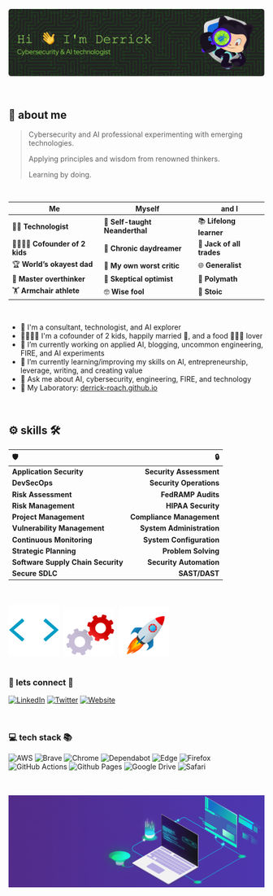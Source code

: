 <!--
**derrick-roach/derrick-roach** is a ✨ _special_ ✨ repository because its `README.md` (this file) appears on your GitHub profile.

Here are some ideas to get you started:

- 🔭 I’m currently working on ...
- 🌱 I’m currently learning ...
- 👯 I’m looking to collaborate on ...
- 🤔 I’m looking for help with ...
- 💬 Ask me about ...
- 📫 How to reach me: ...
- 😄 Pronouns: ...
- ⚡ Fun fact: ...
-->


![Header](./images/github-header-image.png)

<br> 

## 📝 about me

> Cybersecurity and AI professional experimenting with emerging technologies. 
> 
> Applying principles and wisdom from renowned thinkers. 
> 
> Learning by doing. 

<br> 

| Me | Myself | and I |
|----------|----------|----------|
| 👨‍💻 **Technologist** | 🧠 **Self-taught Neanderthal** | 📚 **Lifelong learner** |
| 🧑‍🧑‍🧒‍🧒 **Cofounder of 2 kids** | 💭 **Chronic daydreamer** | 🔧 **Jack of all trades** |
| 🏆 **World’s okayest dad** | 🧐 **My own worst critic** | 🌐 **Generalist** |
| 🤔 **Master overthinker** | 🤷 **Skeptical optimist** | 📜 **Polymath** |
| 🏋️ **Armchair athlete** | 🤓 **Wise fool** | 🧘 **Stoic** |

<br>

- 💼 I'm a consultant, technologist, and AI explorer
- 👨‍👩‍👧‍👧 I'm a cofounder of 2 kids, happily married 💍, and a food 🍔🍕🌮 lover
- 🔭 I’m currently working on applied AI, blogging, uncommon engineering, FIRE, and AI experiments
- 🌱 I’m currently learning/improving my skills on AI, entrepreneurship, leverage, writing, and creating value
- 💬 Ask me about AI, cybersecurity, engineering, FIRE, and technology
- 🧪 My Laboratory: [derrick-roach.github.io](https://derrick-roach.github.io)

<br>

## ⚙️ skills 🛠️

| 🛡️ | 🔒 |
|:----------|----------:|
| **Application Security** | **Security Assessment** |
| **DevSecOps** | **Security Operations** |
| **Risk Assessment** | **FedRAMP Audits** |
| **Risk Management** | **HIPAA Security** |
| **Project Management** | **Compliance Management** |
| **Vulnerability Management** | **System Administration** |
| **Continuous Monitoring** | **System Configuration** |
| **Strategic Planning** | **Problem Solving** |
| **Software Supply Chain Security** | **Security Automation** |
| **Secure SDLC** | **SAST/DAST** |

<br><br>
<img src="./images/code-brackets.gif" width="100">&nbsp;
<img src="./images/gears.gif" width="100">&nbsp;
<img src="./images/rocket.gif" width="100">&nbsp;
<br><br>

### 🤝 lets connect 🔗

[![LinkedIn](https://img.shields.io/badge/linkedin-%230077B5.svg?style=for-the-badge&logo=linkedin&logoColor=white)](https://www.linkedin.com/in/drrckrch/)
[![Twitter](https://img.shields.io/badge/Twitter-%231DA1F2.svg?style=for-the-badge&logo=Twitter&logoColor=white)](https://twitter.com/DerrickRoach)
[![Website](https://img.shields.io/badge/-WEBSITE-0077B5?style=for-the-badge&logo=jekyll&logoColor=white)](https://derrick-roach.github.io)

<br>

### 💻 tech stack 📚

<!-- https://github.com/Ileriayo/markdown-badges -->
![AWS](https://img.shields.io/badge/AWS-%23FF9900.svg?style=for-the-badge&logo=amazon-aws&logoColor=white)
![Brave](https://img.shields.io/badge/Brave-FB542B?style=for-the-badge&logo=Brave&logoColor=white)
![Chrome](https://img.shields.io/badge/Google%20Chrome-4285F4?style=for-the-badge&logo=GoogleChrome&logoColor=white)
![Dependabot](https://img.shields.io/badge/dependabot-025E8C?style=for-the-badge&logo=dependabot&logoColor=white)
![Edge](https://img.shields.io/badge/Edge-0078D7?style=for-the-badge&logo=Microsoft-edge&logoColor=white)
![Firefox](https://img.shields.io/badge/Firefox-FF7139?style=for-the-badge&logo=Firefox-Browser&logoColor=white)
![GitHub Actions](https://img.shields.io/badge/github%20actions-%232671E5.svg?style=for-the-badge&logo=githubactions&logoColor=white)
![Github Pages](https://img.shields.io/badge/github%20pages-121013?style=for-the-badge&logo=github&logoColor=white)
![Google Drive](https://img.shields.io/badge/Google%20Drive-4285F4?style=for-the-badge&logo=googledrive&logoColor=white)
![Safari](https://img.shields.io/badge/Safari-000000?style=for-the-badge&logo=Safari&logoColor=white)

<br><br>
<img src="./images/laptop-wide.gif" width="800">
<br><br>
